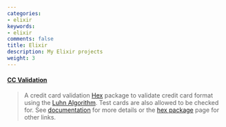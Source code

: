 ```yaml
---
categories:
- elixir
keywords:
- elixir
comments: false
title: Elixir
description: My Elixir projects
weight: 3
---
```


#### [CC Validation][cc-validation]

> A credit card validation [Hex][hex] package to validate credit card format
> using the [Luhn Algorithm][luhn]. Test cards are also allowed to be checked
> for. See [documentation][cc-docs] for more details or the [hex package][cc-hex]
> page for other links.

[cc-validation]: https://github.com/mtchavez/ex_cc_validation
[hex]: https://hex.pm
[luhn]: https://wikipedia.org/wiki/Luhn_algorithm
[cc-docs]: https://hexdocs.pm/cc_validation/CcValidation.html
[cc-hex]: https://hex.pm/packages/cc_validation

